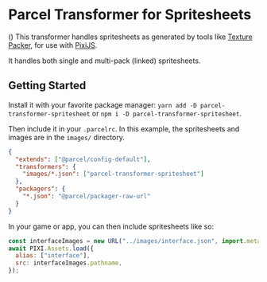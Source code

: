 # Parcel Transformer for Spritesheets

()
This transformer handles spritesheets as generated by tools like [Texture Packer](https://www.codeandweb.com/texturepacker), for use with [PixiJS](https://pixijs.com/).

It handles both single and multi-pack (linked) spritesheets.

## Getting Started

Install it with your favorite package manager: `yarn add -D parcel-transformer-spritesheet` or `npm i -D parcel-transformer-spritesheet`.

Then include it in your `.parcelrc`. In this example, the spritesheets and images are in the `images/` directory.

```json
{
  "extends": ["@parcel/config-default"],
  "transformers": {
    "images/*.json": ["parcel-transformer-spritesheet"]
  },
  "packagers": {
    "*.json": "@parcel/packager-raw-url"
  }
}
```

In your game or app, you can then include spritesheets like so:

```js
const interfaceImages = new URL("../images/interface.json", import.meta.url);
await PIXI.Assets.load({
  alias: ["interface"],
  src: interfaceImages.pathname,
});
```
